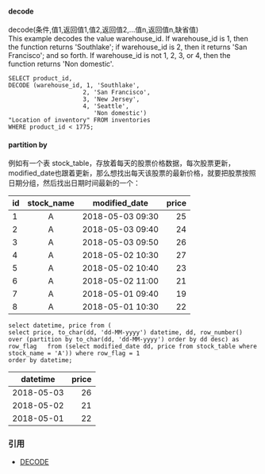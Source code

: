 #### decode
decode(条件,值1,返回值1,值2,返回值2,...值n,返回值n,缺省值)  
This example decodes the value warehouse_id. If warehouse_id is 1, then the function returns 'Southlake'; if warehouse_id is 2, then it returns 'San Francisco'; and so forth. If warehouse_id is not 1, 2, 3, or 4, then the function returns 'Non domestic'.
```
SELECT product_id,
DECODE (warehouse_id, 1, 'Southlake', 
                     2, 'San Francisco', 
                     3, 'New Jersey', 
                     4, 'Seattle',
                        'Non domestic') 
"Location of inventory" FROM inventories
WHERE product_id < 1775;
```

#### partition by
例如有一个表 stock_table，存放着每天的股票价格数据，每次股票更新，modified_date也跟着更新，那么想找出每天该股票的最新价格，就要把股票按照日期分组，然后找出日期时间最新的一个：  

|id |stock_name     |modified_date|price|
| - | :-----------: |:-----------:| ---:|
|1|A|2018-05-03 09:30|25|
|2|A|2018-05-03 09:40|24|
|3|A|2018-05-03 09:50|26|
|4|A|2018-05-02 10:30|27|
|5|A|2018-05-02 10:40|23|
|6|A|2018-05-02 11:00|21|
|7|A|2018-05-01 09:40|19|
|8|A|2018-05-01 10:30|22|
```
select datetime, price from (  
select price, to_char(dd, 'dd-MM-yyyy') datetime, dd, row_number() over (partition by to_char(dd, 'dd-MM-yyyy') order by dd desc) as row_flag   from (select modified_date dd, price from stock_table where stock_name = 'A')) where row_flag = 1  
order by datetime;
```
|datetime |price|
| ------- | ---:|
|2018-05-03|26|
|2018-05-02|21|
|2018-05-01|22|

### 引用
* [DECODE](https://docs.oracle.com/cd/B19306_01/server.102/b14200/functions040.htm)
